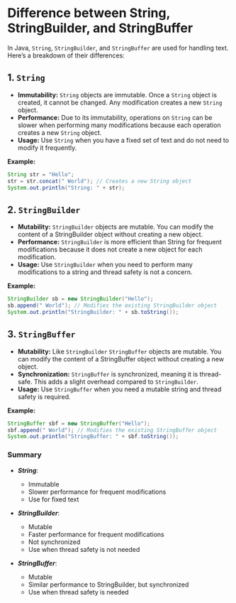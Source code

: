 # Difference between String, StringBuilder, and StringBuffer

In Java, `String`, `StringBuilder`, and `StringBuffer` are used for handling text. Here’s a breakdown of their differences:

## 1. `String`

- **Immutability:** `String` objects are immutable. Once a `String` object is created, it cannot be changed. Any modification creates a new `String` object.
- **Performance:** Due to its immutability, operations on `String` can be slower when performing many modifications because each operation creates a new `String` object.
- **Usage:** Use `String` when you have a fixed set of text and do not need to modify it frequently.

**Example:**

```java
String str = "Hello";
str = str.concat(" World"); // Creates a new String object
System.out.println("String: " + str);
```


## 2. `StringBuilder`

- **Mutability:** `StringBuilder` objects are mutable. You can modify the content of a StringBuilder object without creating a new object.
- **Performance:** `StringBuilder` is more efficient than String for frequent modifications because it does not create a new object for each modification.
- **Usage:** Use `StringBuilder` when you need to perform many modifications to a string and thread safety is not a concern.

**Example:**

```java
StringBuilder sb = new StringBuilder("Hello");
sb.append(" World"); // Modifies the existing StringBuilder object
System.out.println("StringBuilder: " + sb.toString());
```


## 3. `StringBuffer`

- **Mutability:** Like `StringBuilder` `StringBuffer` objects are mutable. You can modify the content of a StringBuffer object without creating a new object.
- **Synchronization:** `StringBuffer`  is synchronized, meaning it is thread-safe. This adds a slight overhead compared to `StringBuilder`.
- **Usage:** Use `StringBuffer` when you need a mutable string and thread safety is required.

**Example:**

```java
StringBuffer sbf = new StringBuffer("Hello");
sbf.append(" World"); // Modifies the existing StringBuffer object
System.out.println("StringBuffer: " + sbf.toString());
```


### Summary

- ***String***:
  - Immutable
  - Slower performance for frequent modifications
  - Use for fixed text

- ***StringBuilder***:
  - Mutable
  - Faster performance for frequent modifications
  - Not synchronized
  - Use when thread safety is not needed

- ***StringBuffer***:
  - Mutable
  - Similar performance to StringBuilder, but synchronized
  - Use when thread safety is needed
